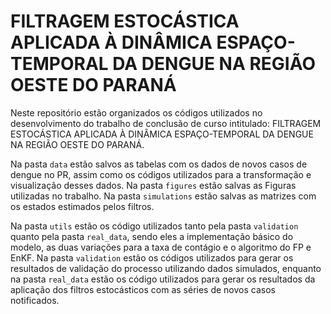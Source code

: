 # FILTRAGEM ESTOCÁSTICA APLICADA À DINÂMICA ESPAÇO-TEMPORAL DA DENGUE NA REGIÃO OESTE DO PARANÁ

Neste repositório estão organizados os códigos utilizados no desenvolvimento do trabalho de conclusão de curso intitulado: FILTRAGEM ESTOCÁSTICA APLICADA À DINÂMICA ESPAÇO-TEMPORAL DA DENGUE NA REGIÃO OESTE DO PARANÁ. 

Na pasta `data` estão salvos as tabelas com os dados de novos casos de dengue no PR, assim como os códigos utilizados para a transformação e visualização desses dados. Na pasta `figures` estão salvas as Figuras utilizadas no trabalho. Na pasta `simulations` estão salvas as matrizes com os estados estimados pelos filtros. 

Na pasta `utils` estão os código utilizados tanto pela pasta `validation` quanto pela pasta `real_data`, sendo eles a implementação básico do modelo, as duas variações para a taxa de contágio e o algoritmo do FP e EnKF. Na pasta `validation` estão os códigos utilizados para gerar os resultados de validação do processo utilizando dados simulados, enquanto na pasta `real_data` estão os código utilizados para gerar os resultados da aplicação dos filtros estocásticos com as séries de novos casos notificados. 


 